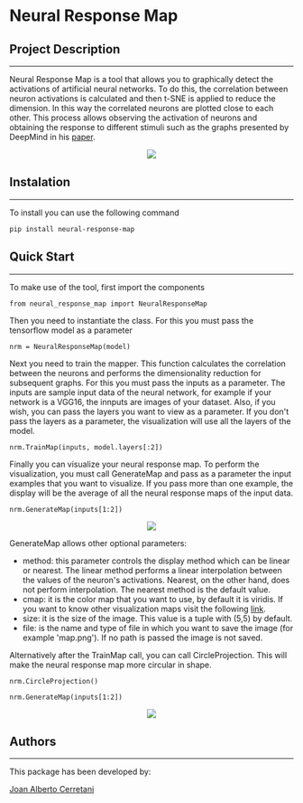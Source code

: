 # Neural Response Map

## Project Description
---

Neural Response Map is a tool that allows you to graphically detect the activations of artificial neural networks. To do this, the correlation between neuron activations is calculated and then t-SNE is applied to reduce the dimension. In this way the correlated neurons are plotted close to each other. This process allows observing the activation of neurons and obtaining the response to different stimuli such as the graphs presented by DeepMind in his [paper](https://arxiv.org/pdf/1807.01281.pdf).

<p align="center">
    <img src="https://files.catbox.moe/602n08.png">
</p>

## Instalation
---

To install you can use the following command

```
pip install neural-response-map
```

## Quick Start
---

To make use of the tool, first import the components

```
from neural_response_map import NeuralResponseMap
```
Then you need to instantiate the class. For this you must pass the tensorflow model as a parameter

```
nrm = NeuralResponseMap(model)
```

Next you need to train the mapper. This function calculates the correlation between the neurons and performs the dimensionality reduction for subsequent graphs. For this you must pass the inputs as a parameter. The inputs are sample input data of the neural network, for example if your network is a VGG16, the innputs are images of your dataset. Also, if you wish, you can pass the layers you want to view as a parameter. If you don't pass the layers as a parameter, the visualization will use all the layers of the model.

```
nrm.TrainMap(inputs, model.layers[:2])
```

Finally you can visualize your neural response map. To perform the visualization, you must call GenerateMap and pass as a parameter the input examples that you want to visualize. If you pass more than one example, the display will be the average of all the neural response maps of the input data.

```
nrm.GenerateMap(inputs[1:2])
```

<p align="center">
    <img src="https://files.catbox.moe/pekwkj.png">
</p>

GenerateMap allows other optional parameters:

 - method: this parameter controls the display method which can be linear or nearest. The linear method performs a linear interpolation between the values of the neuron's activations. Nearest, on the other hand, does not perform interpolation. The nearest method is the default value.
 - cmap: it is the color map that you want to use, by default it is viridis. If you want to know other visualization maps visit the following [link](https://matplotlib.org/3.5.0/tutorials/colors/colormaps.html).
 - size: it is the size of the image. This value is a tuple with (5,5) by default.
 - file: is the name and type of file in which you want to save the image (for example 'map.png'). If no path is passed the image is not saved.
 
Alternatively after the TrainMap call, you can call CircleProjection. This will make the neural response map more circular in shape.

```
nrm.CircleProjection()
```

```
nrm.GenerateMap(inputs[1:2])
```

<p align="center">
    <img src="https://files.catbox.moe/vhvxq3.png">
</p>

 ## Authors
---

This package has been developed by:

<a href="https://www.linkedin.com/in/joancerretani/" target="blank">Joan Alberto Cerretani</a>